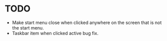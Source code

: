 # TODO
- Make start menu close when clicked anywhere on the screen that is not the start menu.
- Taskbar item when clicked active bug fix.